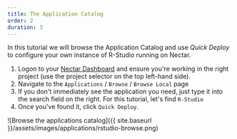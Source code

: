 ```yaml
---
title: The Application Catalog
order: 2
duration: 3
---
```


In this tutorial we will browse the Application Catalog and use *Quick Deploy* to configure your own instance of R-Studio running on Nectar. 

1. Logon to your [Nectar Dashboard](https://dashboard.rc.nectar.org.au) and ensure you're working in the right project (use the project selector on the top left-hand side).
2. Navigate to the `Applications` / `Browse` / `Browse Local` page 
3. If you don't immediately see the application you need, just type it into the search field on the right. For this tutorial, let's find `R-Studio`
4. Once you've found it, click `Quick Deploy`.

![Browse the applications catalog]({{ site.baseurl }}/assets/images/applications/rstudio-browse.png)

